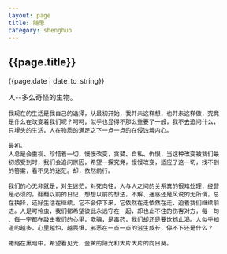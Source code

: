 ```yaml
---
layout: page
title: 随思
category: shenghuo
---
```

<h2>{{page.title}}</h2>
<p>{{page.date | date_to_string}}</p>
	人--多么奇怪的生物。
	
	我现在的生活是我自己的选择，从最初开始，我并未这样想，也并未这样做，究竟
	是什么在改变着我们呢？呵呵，似乎也显得不那么重要了一般，我不去追问什么，
	只埋头的生活，人在物质的满足之下一点一点的在侵蚀着内心。
	
	最初。
	人总是会重视、珍惜着一切，慢慢改变，贪婪、自私、仇恨，当这种改变被我们最
	初感受到时，我们会追问原因，希望一探究竟，慢慢改变，适应了这一切，找不到
	的答案，看不见的迷茫。却，依然前行。	
	
	我们的心无非就是，对生迷茫，对死向往，人与人之间的关系真的很难处理，经营
	是必须的。翻翻以前的日记，想想以前的想法，不解、迷惑还是风说的无所谓，总
	在抉择，还好生活在继续，它不会停下来，它依然在走依然在走，迫着我们继续前
	进。人是可怜虫，我们都希望彼此永远守在一起，却也止不住的伤害对方，每一句
	、每一字都在敲击我们的心里，欺骗，是毒药，我们却还是要饮鸩止渴。人似乎知
	道的越多，心里越怕，越畏惧，邪恶在一点一点的滋生成长，停不下还是什么？
	
	蜷缩在黑暗中，希望看见光，金黄的阳光和大片大片的向日葵。